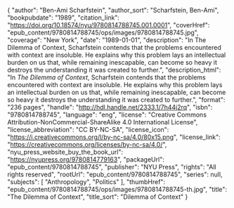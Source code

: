 {
  "author": "Ben-Ami Scharfstein",
  "author_sort": "Scharfstein, Ben-Ami",
  "bookpubdate": "1989",
  "citation_link": "https://doi.org/10.18574/nyu/9780814788745.001.0001",
  "coverHref": "epub_content/9780814788745/ops/images/9780814788745.jpg",
  "coverage": "New York",
  "date": "1989-01-01",
  "description": "In The Dilemma of Context, Scharfstein contends that the problems encountered with context are insoluble. He explains why this problem lays an intellectual burden on us that, while remaining inescapable, can become so heavy it destroys the understanding it was created to further.",
  "description_html": "In <i>The Dilemma of Context</i>, Scharfstein contends that the problems encountered with context are insoluble. He explains why this problem lays an intellectual burden on us that, while remaining inescapable, can become so heavy it destroys the understanding it was created to further.",
  "format": "236 pages",
  "handle": "http://hdl.handle.net/2333.1/7h44j2rq",
  "isbn": "9780814788745",
  "language": "eng",
  "license": "Creative Commons Attribution-NonCommercial-ShareAlike 4.0 International License",
  "license_abbreviation": "CC BY-NC-SA",
  "license_icon": "https://i.creativecommons.org/l/by-nc-sa/4.0/80x15.png",
  "license_link": "https://creativecommons.org/licenses/by-nc-sa/4.0/",
  "nyu_press_website_buy_the_book_url": "https://nyupress.org/9780814779163",
  "packageUrl": "epub_content/9780814788745",
  "publisher": "NYU Press",
  "rights": "All rights reserved",
  "rootUrl": "epub_content/9780814788745",
  "series": null,
  "subjects": [
    "Anthropology",
    "Politics"
  ],
  "thumbHref": "epub_content/9780814788745/ops/images/9780814788745-th.jpg",
  "title": "The Dilemma of Context",
  "title_sort": "Dilemma of Context"
}
